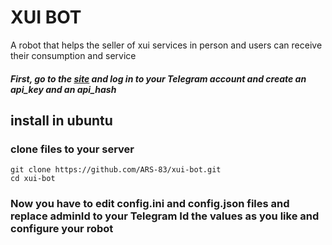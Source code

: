  <h1>XUI BOT</h1>

 A robot that helps the seller of xui services in person and users can receive their consumption and service



##### First, go to the <a href="https://my.telegram.org">site</a> and log in to your Telegram account and create an api_key and an api_hash


## install in ubuntu

### clone files to your server
```
git clone https://github.com/ARS-83/xui-bot.git
cd xui-bot
```
### Now you have to edit config.ini and config.json files and replace adminId to your Telegram Id the values ​​as you like and configure your robot


